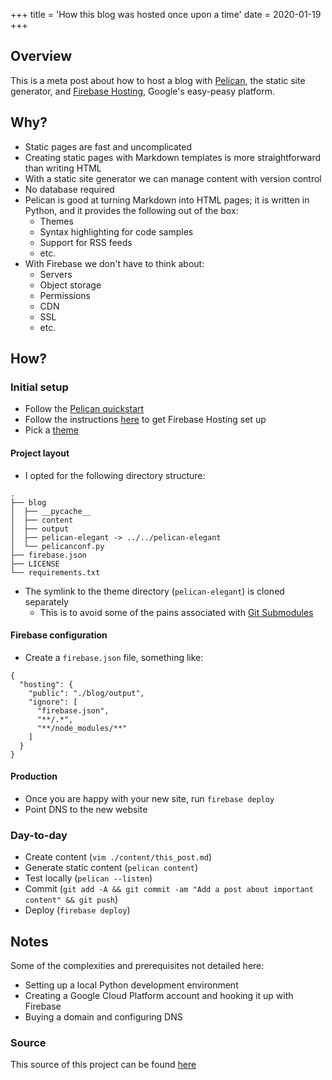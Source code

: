 +++
title = 'How this blog was hosted once upon a time'
date = 2020-01-19
+++

## Overview

This is a meta post about how to host a blog with [Pelican](https://blog.getpelican.com/), the static site generator, and [Firebase Hosting](https://firebase.google.com/docs/hosting/), Google's easy-peasy platform.

## Why?

* Static pages are fast and uncomplicated
* Creating static pages with Markdown templates is more straightforward than writing HTML
* With a static site generator we can manage content with version control
* No database required
* Pelican is good at turning Markdown into HTML pages; it is written in Python, and it provides the following out of the box:
    * Themes
    * Syntax highlighting for code samples
    * Support for RSS feeds
    * etc.
* With Firebase we don't have to think about:
    * Servers
    * Object storage
    * Permissions
    * CDN
    * SSL
    * etc.

## How?

### Initial setup

* Follow the [Pelican quickstart](https://docs.getpelican.com/en/stable/quickstart.html)
* Follow the instructions [here](https://firebase.google.com/docs/hosting/) to get Firebase Hosting set up
* Pick a [theme](https://github.com/getpelican/pelican-themes)

#### Project layout

* I opted for the following directory structure:
```
.
├── blog
│  ├── __pycache__
│  ├── content
│  ├── output
│  ├── pelican-elegant -> ../../pelican-elegant
│  └── pelicanconf.py
├── firebase.json
├── LICENSE
└── requirements.txt
```
* The symlink to the theme directory (`pelican-elegant`) is cloned separately
    * This is to avoid some of the pains associated with [Git Submodules](https://git-scm.com/book/en/v2/Git-Tools-Submodules)

#### Firebase configuration

* Create a `firebase.json` file, something like:
```
{
  "hosting": {
    "public": "./blog/output",
    "ignore": [
      "firebase.json",
      "**/.*",
      "**/node_modules/**"
    ]
  }
}
```

#### Production

* Once you are happy with your new site, run `firebase deploy`
* Point DNS to the new website

### Day-to-day

* Create content (`vim ./content/this_post.md`)
* Generate static content (`pelican content`)
* Test locally (`pelican --listen`)
* Commit (`git add -A && git commit -am "Add a post about important content" && git push`)
* Deploy (`firebase deploy`)

## Notes

Some of the complexities and prerequisites not detailed here:

* Setting up a local Python development environment
* Creating a Google Cloud Platform account and hooking it up with Firebase
* Buying a domain and configuring DNS

### Source

This source of this project can be found [here](https://github.com/tomgoren/notes-to-self)
